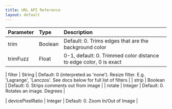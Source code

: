 ```yaml
---
title: URL API Reference
layout: default
---
```


| Parameter     | Type          | Description |
| :------------ | :------------ | :---------- |
| trim | Boolean | Default: 0. Trims edges that are the background color |
| trimFuzz | Float | 0-1, default: 0. Trimmed color distance to edge color, 0 is exact |

| filter | String | Default: 0 (interpreted as 'none'). Resize filter. E.g. 'Lagrange', 'Lanczos'. See docs below for full list of filters |
| strip | Boolean | Default: 0. Strips comments out from image |
| rotate | Integer | Default: 0. Rotates an image. Degrees |

| devicePixelRatio | Integer | Default: 0. Zoom In/Out of Image |

